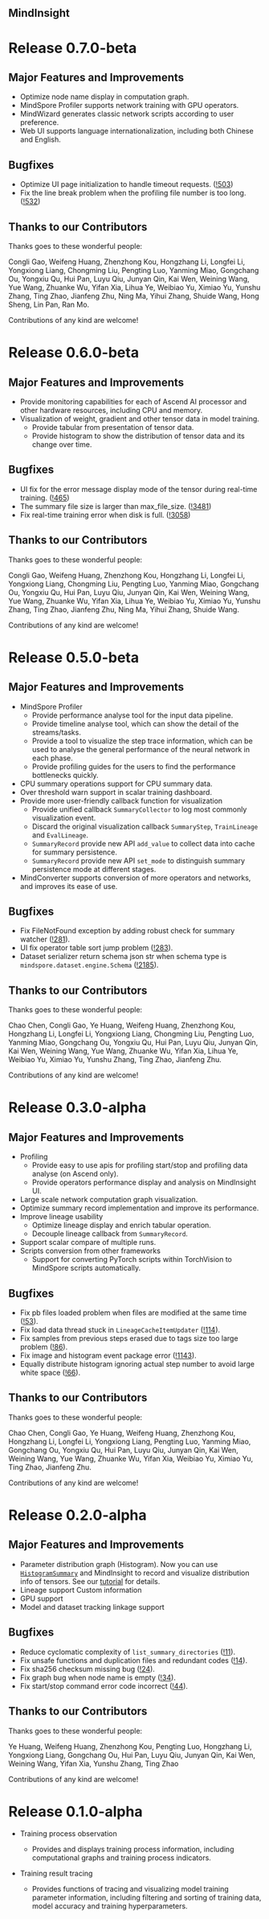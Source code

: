 ## MindInsight

# Release 0.7.0-beta

## Major Features and Improvements
* Optimize node name display in computation graph.
* MindSpore Profiler supports network training with GPU operators.
* MindWizard generates classic network scripts according to user preference.
* Web UI supports language internationalization, including both Chinese and English.

## Bugfixes
* Optimize UI page initialization to handle timeout requests. ([!503](https://gitee.com/mindspore/mindinsight/pulls/503))
* Fix the line break problem when the profiling file number is too long. ([!532](https://gitee.com/mindspore/mindinsight/pulls/532))

## Thanks to our Contributors
Thanks goes to these wonderful people:

Congli Gao, Weifeng Huang, Zhenzhong Kou, Hongzhang Li, Longfei Li, Yongxiong Liang, Chongming Liu, Pengting Luo, Yanming Miao, Gongchang Ou, Yongxiu Qu, Hui Pan, Luyu Qiu, Junyan Qin, Kai Wen, Weining Wang, Yue Wang, Zhuanke Wu, Yifan Xia, Lihua Ye, Weibiao Yu, Ximiao Yu, Yunshu Zhang, Ting Zhao, Jianfeng Zhu, Ning Ma, Yihui Zhang, Shuide Wang, Hong Sheng, Lin Pan, Ran Mo.

Contributions of any kind are welcome!

# Release 0.6.0-beta

## Major Features and Improvements
* Provide monitoring capabilities for each of Ascend AI processor and other hardware resources, including CPU and memory.
* Visualization of weight, gradient and other tensor data in model training.
    * Provide tabular from presentation of tensor data.
    * Provide histogram to show the distribution of tensor data and its change over time.

## Bugfixes
* UI fix for the error message display mode of the tensor during real-time training. ([!465](https://gitee.com/mindspore/mindinsight/pulls/465))
* The summary file size is larger than max_file_size. ([!3481](https://gitee.com/mindspore/dashboard/projects/mindspore/mindspore/pulls/3481))
* Fix real-time training error when disk is full. ([!3058](https://gitee.com/mindspore/mindspore/pulls/3058))

## Thanks to our Contributors
Thanks goes to these wonderful people:

Congli Gao, Weifeng Huang, Zhenzhong Kou, Hongzhang Li, Longfei Li, Yongxiong Liang, Chongming Liu, Pengting Luo, Yanming Miao, Gongchang Ou, Yongxiu Qu, Hui Pan, Luyu Qiu, Junyan Qin, Kai Wen, Weining Wang, Yue Wang, Zhuanke Wu, Yifan Xia, Lihua Ye, Weibiao Yu, Ximiao Yu, Yunshu Zhang, Ting Zhao, Jianfeng Zhu, Ning Ma, Yihui Zhang, Shuide Wang.

Contributions of any kind are welcome!

# Release 0.5.0-beta

## Major Features and Improvements
* MindSpore Profiler
    * Provide performance analyse tool for the input data pipeline.
    * Provide timeline analyse tool, which can show the detail of the streams/tasks.
    * Provide a tool to visualize the step trace information, which can be used to analyse the general performance of the neural network in each phase.
    * Provide profiling guides for the users to find the performance bottlenecks quickly.
* CPU summary operations support for CPU summary data.
* Over threshold warn support in scalar training dashboard.
* Provide more user-friendly callback function for visualization
    * Provide unified callback `SummaryCollector` to log most commonly visualization event.
    * Discard the original visualization callback `SummaryStep`, `TrainLineage` and `EvalLineage`.
    * `SummaryRecord` provide new API `add_value` to collect data into cache for summary persistence.
    * `SummaryRecord` provide new API `set_mode` to distinguish summary persistence mode at different stages.  
* MindConverter supports conversion of more operators and networks, and improves its ease of use.

## Bugfixes
* Fix FileNotFound exception by adding robust check for summary watcher ([!281](https://gitee.com/mindspore/mindinsight/pulls/281)).
* UI fix operator table sort jump problem ([!283](https://gitee.com/mindspore/mindinsight/pulls/283)).
* Dataset serializer return schema json str when schema type is `mindspore.dataset.engine.Schema` ([!2185](https://gitee.com/mindspore/mindspore/pulls/2185)).


## Thanks to our Contributors
Thanks goes to these wonderful people:

Chao Chen, Congli Gao, Ye Huang, Weifeng Huang, Zhenzhong Kou, Hongzhang Li, Longfei Li, Yongxiong Liang, Chongming Liu, Pengting Luo, Yanming Miao, Gongchang Ou, Yongxiu Qu, Hui Pan, Luyu Qiu, Junyan Qin, Kai Wen, Weining Wang, Yue Wang, Zhuanke Wu, Yifan Xia, Lihua Ye, Weibiao Yu, Ximiao Yu, Yunshu Zhang, Ting Zhao, Jianfeng Zhu.

Contributions of any kind are welcome!

# Release 0.3.0-alpha

## Major Features and Improvements
* Profiling
    * Provide easy to use apis for profiling start/stop and profiling data analyse (on Ascend only).
    * Provide operators performance display and analysis on MindInsight UI.
* Large scale network computation graph visualization.
* Optimize summary record implementation and improve its performance.
* Improve lineage usability
    * Optimize lineage display and enrich tabular operation.
    * Decouple lineage callback from `SummaryRecord`.
* Support scalar compare of multiple runs.
* Scripts conversion from other frameworks
    * Support for converting PyTorch scripts within TorchVision to MindSpore scripts automatically.
    
## Bugfixes
* Fix pb files loaded problem when files are modified at the same time ([!53](https://gitee.com/mindspore/mindinsight/pulls/53)).
* Fix load data thread stuck in `LineageCacheItemUpdater` ([!114](https://gitee.com/mindspore/mindinsight/pulls/114)).
* Fix samples from previous steps erased due to tags size too large problem ([!86](https://gitee.com/mindspore/mindinsight/pulls/86)).
* Fix image and histogram event package error ([!1143](https://gitee.com/mindspore/mindspore/pulls/1143)).
* Equally distribute histogram ignoring actual step number to avoid large white space ([!66](https://gitee.com/mindspore/mindinsight/pulls/66)).

## Thanks to our Contributors
Thanks goes to these wonderful people:

Chao Chen, Congli Gao, Ye Huang, Weifeng Huang, Zhenzhong Kou, Hongzhang Li, Longfei Li, Yongxiong Liang, Pengting Luo, Yanming Miao, Gongchang Ou, Yongxiu Qu, Hui Pan, Luyu Qiu, Junyan Qin, Kai Wen, Weining Wang, Yue Wang, Zhuanke Wu, Yifan Xia, Weibiao Yu, Ximiao Yu, Ting Zhao, Jianfeng Zhu.

Contributions of any kind are welcome!

# Release 0.2.0-alpha

## Major Features and Improvements
* Parameter distribution graph (Histogram).
Now you can use [`HistogramSummary`](https://www.mindspore.cn/api/zh-CN/master/api/python/mindspore/mindspore.ops.operations.html#mindspore.ops.operations.HistogramSummary) and MindInsight to record and visualize distribution info of tensors. See our [tutorial](https://www.mindspore.cn/tutorial/zh-CN/master/advanced_use/visualization_tutorials.html) for details.
* Lineage support Custom information
* GPU support
* Model and dataset tracking linkage support

## Bugfixes 
* Reduce cyclomatic complexity of `list_summary_directories` ([!11](https://gitee.com/mindspore/mindinsight/pulls/11)).
* Fix unsafe functions and duplication files and redundant codes ([!14](https://gitee.com/mindspore/mindinsight/pulls/14)).
* Fix sha256 checksum missing bug ([!24](https://gitee.com/mindspore/mindinsight/pulls/24)).
* Fix graph bug when node name is empty ([!34](https://gitee.com/mindspore/mindinsight/pulls/34)).
* Fix start/stop command error code incorrect ([!44](https://gitee.com/mindspore/mindinsight/pulls/44)).

## Thanks to our Contributors
Thanks goes to these wonderful people:

Ye Huang, Weifeng Huang, Zhenzhong Kou, Pengting Luo, Hongzhang Li, Yongxiong Liang, Gongchang Ou, Hui Pan, Luyu Qiu, Junyan Qin, Kai Wen, Weining Wang, Yifan Xia, Yunshu Zhang, Ting Zhao

Contributions of any kind are welcome!

# Release 0.1.0-alpha

* Training process observation
   * Provides and displays training process information, including computational graphs and training process indicators.

* Training result tracing
   * Provides functions of tracing and visualizing model training parameter information, including filtering and sorting of training data, model accuracy and training hyperparameters.
